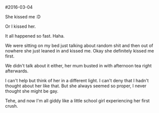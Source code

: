 #2016-03-04

She kissed me :D

Or I kissed her.

It all happened so fast. Haha.

We were sitting on my bed just talking about random shit and then out of nowhere she just leaned in and kissed me. Okay she definitely kissed me first.

We didn't talk about it either, her mum busted in with afternoon tea right afterwards.

I can't help but think of her in a different light. I can't deny that I hadn't thought about her like that. But she always seemed so proper, I never thought she might be gay.

Tehe, and now I'm all giddy like a little school girl experiencing her first crush.